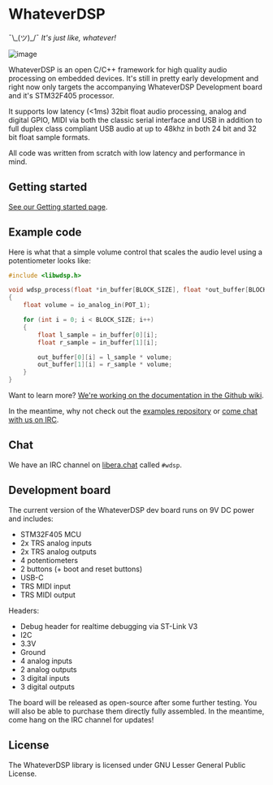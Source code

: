 # WhateverDSP

¯\\\_(ツ)\_/¯ *It's just like, whatever!*

![image](https://user-images.githubusercontent.com/55932282/128610385-a0652180-9c79-4f24-bbf6-792533ffc454.png)

WhateverDSP is an open C/C++ framework for high quality audio processing on embedded devices. It's still in pretty early development and right now only targets the accompanying WhateverDSP Development board and it's STM32F405 processor.

It supports low latency (<1ms) 32bit float audio processing, analog and digital GPIO, MIDI via both the classic serial interface and USB in addition to full duplex class compliant USB audio at up to 48khz in both 24 bit and 32 bit float sample formats.

All code was written from scratch with low latency and performance in mind.

## Getting started

[See our Getting started page](https://github.com/NuclearLighthouseStudios/WhateverDSP/wiki/Getting-started).

## Example code

Here is what that a simple volume control that scales the audio level using a potentiometer looks like:

```c
#include <libwdsp.h>

void wdsp_process(float *in_buffer[BLOCK_SIZE], float *out_buffer[BLOCK_SIZE])
{
	float volume = io_analog_in(POT_1);

	for (int i = 0; i < BLOCK_SIZE; i++)
	{
		float l_sample = in_buffer[0][i];
		float r_sample = in_buffer[1][i];

		out_buffer[0][i] = l_sample * volume;
		out_buffer[1][i] = r_sample * volume;
	}
}

```

Want to learn more? [We're working on the documentation in the Github wiki](https://github.com/NuclearLighthouseStudios/WhateverDSP/wiki). 

In the meantime, why not check out the [examples repository](https://github.com/NuclearLighthouseStudios/WhateverDSP-Examples) or [come chat with us on IRC](https://github.com/NuclearLighthouseStudios/WhateverDSP#chat).

## Chat

We have an IRC channel on [libera.chat](https://libera.chat/) called `#wdsp`. 

## Development board

The current version of the WhateverDSP dev board runs on 9V DC power and includes:

- STM32F405 MCU
- 2x TRS analog inputs
- 2x TRS analog outputs
- 4 potentiometers
- 2 buttons (+ boot and reset buttons)
- USB-C
- TRS MIDI input
- TRS MIDI output

Headers:  
- Debug header for realtime debugging via ST-Link V3
- I2C
- 3.3V
- Ground
- 4 analog inputs
- 2 analog outputs
- 3 digital inputs
- 3 digital outputs

The board will be released as open-source after some further testing. You will also be able to purchase them directly fully assembled. In the meantime, come hang on the IRC channel for updates!

## License

The WhateverDSP library is licensed under GNU Lesser General Public License.
